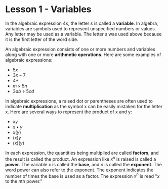 # Lesson 1 - Variables

In the algebraic expression $4s$, the letter $s$ is called a **variable**. In algebra, variables are symbols used to represent unspecified numbers or values. Any letter may be used as a variable. The letter $s$ was used above because it is the first letter of the word side.

An algebraic expression consists of one or more numbers and variables along with one or more **arithmetic operations**. Here are some examples of algebraic expressions:

- $5x$
- $3х - 7$
- $4+$
- $m × 5n$
- $3ab ÷ 5cd$

In algebraic expressions, a raised dot or parentheses are often used to indicate **multiplication** as the symbol x can be easily mistaken for the letter x. Here are several ways to represent the product of x and y:

- $xy$
- $х • y$
- $х(y)$
- $(x) y$
- $(x) (y)$

In each expression, the quantities being multiplied are called **factors**, and the result is called the product.
An expression like $x^n$ is raised is called a **power**. The variable $x$ is called the **base**, and $n$ is called the **exponent**. The word power can also refer to the exponent. The exponent indicates the number of times the base is used as a factor. The expression $x^n$ is read "$x$ to the $n$th power."